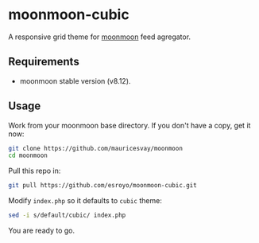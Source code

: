 # moonmoon-cubic
A responsive grid theme for [moonmoon](http://moonmoon.org) feed agregator.

Requirements
------------
* moonmoon stable version (v8.12).

Usage
----------
Work from your moonmoon base directory.
If you don't have a copy, get it now:

```sh
git clone https://github.com/mauricesvay/moonmoon
cd moonmoon
```

Pull this repo in:

```sh
git pull https://github.com/esroyo/moonmoon-cubic.git
```

Modify `index.php` so it defaults to `cubic` theme:

```sh
sed -i s/default/cubic/ index.php
```

You are ready to go.
